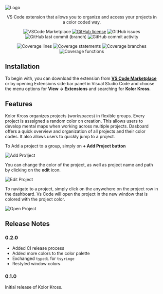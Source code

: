 ![Logo](https://raw.githubusercontent.com/obostjancic/kolorkross/main/assets/kolorkross.png)

<div align="center">

VS Code extension that allows you to organize and access your projects in a color coded way.

</div>

<div align="center" display="inline">

![VSCode Marketplace ](https://vsmarketplacebadge.apphb.com/version/obostjancic.kolorkross.svg?color=blue&style=?style=for-the-badge&logo=visual-studio-code)
[![GitHub license](https://img.shields.io/github/license/obostjancic/kolorkross)](https://github.com/obostjancic/kolorkross/blob/main/LICENSE.md)
![GitHub issues](https://img.shields.io/github/issues/obostjancic/kolorkross)
![GitHub last commit (branch)](https://img.shields.io/github/last-commit/obostjancic/kolorkross/main)
![GitHub commit activity](https://img.shields.io/github/commit-activity/m/obostjancic/kolorkross)

</div>

<div align="center" display="inline">

![Coverage lines](https://img.shields.io/badge/Coverage%3Alines-100%25-brightgreen)
![Coverage statements](https://img.shields.io/badge/Coverage%3Astatements-100%25-brightgreen)
![Coverage branches](https://img.shields.io/badge/Coverage%3Abranches-100%25-brightgreen)
![Coverage functions](https://img.shields.io/badge/Coverage%3Afunctions-100%25-brightgreen)

</div>

## Installation

To begin with, you can download the extension from **[VS Code Marketplace](https://marketplace.visualstudio.com/items?itemName=obostjancic.kolorkross)** or by opening Extensions side bar panel in Visual Studio Code and choose the menu options for **View → Extensions** and searching for **Kolor Kross**.

## Features

Kolor Kross organizes projects (workspaces) in flexible groups. Every project is asssigned a random color on creation. This allows users to develop mental maps when working across multiple projects. Dasboard offers a quick overview and organization of all projects and their color codes. It also allows users to quickly jump to a project.

To Add a project to a group, simply on **+ Add Project button**

![Add Pro1ject](https://raw.githubusercontent.com/obostjancic/kolorkross/main/assets/add_project.gif)

You can change the color of the project, as well as project name and path by clicking on the **edit** icon.

![Edit Project](https://raw.githubusercontent.com/obostjancic/kolorkross/main/assets/edit_project.gif)

To navigate to a project, simply click on the anywehere on the project row in the dashboard. Vs Code will open the project in the new window that is colored with the project color.

![Open Project](https://raw.githubusercontent.com/obostjancic/kolorkross/main/assets/open_project.gif)

## Release Notes

### 0.2.0

- Added CI release process
- Added more colors to the color palette
- Exchanged `typedi` for `tsyringe`
- Restyled window colors

### 0.1.0

Initial release of Kolor Kross.
